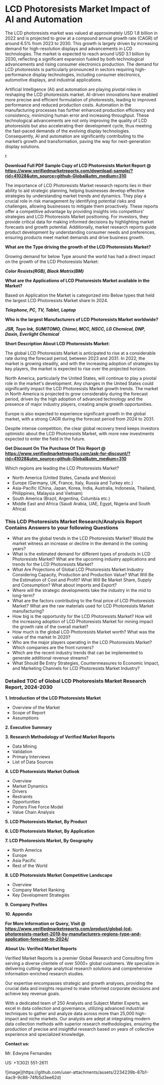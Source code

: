 <h1>LCD Photoresists Market Impact of AI and Automation</h1><p>The LCD photoresists market was valued at approximately USD 1.8 billion in 2022 and is projected to grow at a compound annual growth rate (CAGR) of around 6.5% from 2023 to 2030. This growth is largely driven by increasing demand for high-resolution displays and advancements in LCD technologies. The market is expected to reach around USD 3.1 billion by 2030, reflecting a significant expansion fueled by both technological advancements and rising consumer electronics production. The demand for LCD photoresists is particularly pronounced in sectors requiring high-performance display technologies, including consumer electronics, automotive displays, and industrial applications.</p><p>Artificial Intelligence (AI) and automation are playing pivotal roles in reshaping the LCD photoresists market. AI-driven innovations have enabled more precise and efficient formulation of photoresists, leading to improved performance and reduced production costs. Automation in the manufacturing processes has further enhanced production efficiency and consistency, minimizing human error and increasing throughput. These technological advancements are not only improving the quality of LCD photoresists but also accelerating their development cycle, thus meeting the fast-paced demands of the evolving display technologies. Consequently, AI and automation are significantly contributing to the market’s growth and transformation, paving the way for next-generation display solutions.</p>t</p><p id="" class=""><strong>Download Full PDF Sample Copy of LCD Photoresists Market Report @ <a href="https://www.verifiedmarketreports.com/download-sample/?rid=41028&utm_source=github-Global&utm_medium=310" target="_blank">https://www.verifiedmarketreports.com/download-sample/?rid=41028&utm_source=github-Global&utm_medium=310</a></strong></p><p>The importance of&nbsp;LCD Photoresists Market research reports lies in their ability to aid strategic planning, helping businesses develop effective strategies by understanding market trends and dynamics. They play a crucial role in risk management by identifying potential risks and challenges, allowing businesses to mitigate them proactively. These reports offer a competitive advantage by providing insights into competitors' strategies and LCD Photoresists Market positioning. For investors, they provide critical data for making informed decisions by highlighting market forecasts and growth potential. Additionally, market research reports guide product development by understanding consumer needs and preferences, ensuring products meet market demands and drive business growth.</p><p><strong>What are the&nbsp;Type driving the growth of the LCD Photoresists Market?</strong></p><p id="" class="">Growing demand for below Type around the world has had a direct impact on the growth of the LCD Photoresists Market:</p><em><strong>Color Resists(RGB), Black Matrix(BM)</strong></em></p><strong>What are the&nbsp;Applications&nbsp;of LCD Photoresists Market available in the Market?</strong></p><p id="" class="">Based on Application the Market is categorized into Below types that held the largest LCD Photoresists Market share In 2024.</p><em><strong>Telephone, PC, TV, Tablet, Laptop</strong></em></p><strong>Who is the largest Manufacturers of LCD Photoresists Market worldwide?</strong></p><p><em><strong>JSR, Toyo Ink, SUMITOMO, Chimei, MCC, NSCC, LG Chemical, DNP, Daxin, Everlight Chemical</strong></em></p><p id="" class=""><strong>Short Description About LCD Photoresists Market:</strong></p><p>The global LCD Photoresists Market is anticipated to rise at a considerable rate during the forecast period, between 2023 and 2031. In 2022, the market is growing steadily, and with the increasing adoption of strategies by key players, the market is expected to rise over the projected horizon.</p><p>North America, particularly the United States, will continue to play a pivotal role in the market's development. Any changes in the United States could significantly impact the LCD Photoresists Market growth trends. The market in North America is projected to grow considerably during the forecast period, driven by the high adoption of advanced technology and the presence of major industry players, creating ample growth opportunities.</p><p>Europe is also expected to experience significant growth in the global market, with a strong CAGR during the forecast period from 2024 to 2031.</p><p>Despite intense competition, the clear global recovery trend keeps investors optimistic about the LCD Photoresists Market, with more new investments expected to enter the field in the future.</p><p id="" class=""><strong>Get Discount On The Purchase Of This Report @ <a href="https://www.verifiedmarketreports.com/ask-for-discount/?rid=41028&utm_source=github-Global&utm_medium=310" target="_blank">https://www.verifiedmarketreports.com/ask-for-discount/?rid=41028&utm_source=github-Global&utm_medium=310</a></strong></p>Which regions are leading the LCD Photoresists Market?</p><ul><li>North America (United States, Canada and Mexico)</li><li>Europe (Germany, UK, France, Italy, Russia and Turkey etc.)</li><li>Asia-Pacific (China, Japan, Korea, India, Australia, Indonesia, Thailand, Philippines, Malaysia and Vietnam)</li><li>South America (Brazil, Argentina, Columbia etc.)</li><li>Middle East and Africa (Saudi Arabia, UAE, Egypt, Nigeria and South Africa)</li></ul><h3 id="" class="">This LCD Photoresists Market Research/Analysis Report Contains Answers to your following Questions</h3><ul><li>What are the global trends in the LCD Photoresists Market? Would the market witness an increase or decline in the demand in the coming years?</li><li>What is the estimated demand for different types of products in LCD Photoresists Market? What are the upcoming industry applications and trends for the LCD Photoresists Market?</li><li>What Are Projections of Global LCD Photoresists Market Industry Considering Capacity, Production and Production Value? What Will Be the Estimation of Cost and Profit? What Will Be Market Share, Supply and Consumption? What about imports and Export?</li><li>Where will the strategic developments take the industry in the mid to long-term?</li><li>What are the factors contributing to the final price of LCD Photoresists Market? What are the raw materials used for LCD Photoresists Market manufacturing?</li><li>How big is the opportunity for the LCD Photoresists Market? How will the increasing adoption of LCD Photoresists Market for mining impact the growth rate of the overall market?</li><li>How much is the global LCD Photoresists Market worth? What was the value of the market In 2020?</li><li>Who are the major players operating in the LCD Photoresists Market? Which companies are the front runners?</li><li>Which are the recent industry trends that can be implemented to generate additional revenue streams?</li><li>What Should Be Entry Strategies, Countermeasures to Economic Impact, and Marketing Channels for LCD Photoresists Market Industry?</li></ul><h3 id="" class="">Detailed TOC of Global LCD Photoresists Market Research Report, 2024-2030</h3><p id="" class=""><strong>1. Introduction of the LCD Photoresists Market</strong></p><ul><li>Overview of the Market</li><li>Scope of Report</li><li>Assumptions</li></ul><p id="" class=""><strong>2. Executive Summary</strong></p><p id="" class=""><strong>3. Research Methodology of Verified Market Reports</strong></p><ul><li>Data Mining</li><li>Validation</li><li>Primary Interviews</li><li>List of Data Sources</li></ul><p id="" class=""><strong>4. LCD Photoresists Market Outlook</strong></p><ul><li>Overview</li><li>Market Dynamics</li><li>Drivers</li><li>Restraints</li><li>Opportunities</li><li>Porters Five Force Model</li><li>Value Chain Analysis</li></ul><p id="" class=""><strong>5. LCD Photoresists Market, By Product</strong></p><p id="" class=""><strong>6. LCD Photoresists Market, By Application</strong></p><p id="" class=""><strong>7. LCD Photoresists Market, By Geography</strong></p><ul><li>North America</li><li>Europe</li><li>Asia Pacific</li><li>Rest of the World</li></ul><p id="" class=""><strong>8. LCD Photoresists Market Competitive Landscape</strong></p><ul><li>Overview</li><li>Company Market Ranking</li><li>Key Development Strategies</li></ul><p id="" class=""><strong>9. Company Profiles</strong></p><p id="" class=""><strong>10. Appendix</strong></p><p id="" class=""><strong>For More Information or Query, Visit @ <a href="https://www.verifiedmarketreports.com/product/global-lcd-photoresists-market-2019-by-manufacturers-regions-type-and-application-forecast-to-2024/" target="_blank">https://www.verifiedmarketreports.com/product/global-lcd-photoresists-market-2019-by-manufacturers-regions-type-and-application-forecast-to-2024/</a></strong></p><p id="" class=""><strong>About Us: Verified Market Reports</strong></p><p id="" class="">Verified Market Reports is a premier Global Research and Consulting firm serving a diverse clientele of over 5000+ global customers. We specialize in delivering cutting-edge analytical research solutions and comprehensive information-enriched research studies.</p><p id="" class="">Our expertise encompasses strategic and growth analyses, providing the crucial data and insights required to make informed corporate decisions and achieve key revenue goals.</p><p id="" class="">With a dedicated team of 250 Analysts and Subject Matter Experts, we excel in data collection and governance, utilizing advanced industrial techniques to gather and analyze data across more than 25,000 high-impact and niche markets. Our analysts are adept at integrating modern data collection methods with superior research methodologies, ensuring the production of precise and insightful research based on years of collective experience and specialized knowledge.</p><p id="" class=""><strong>Contact us:</strong></p><p id="" class="">Mr. Edwyne Fernandes</p><p id="" class="">US: +1(302) 551-2611</p>
![image](https://github.com/user-attachments/assets/2234239b-87b1-4ac9-9c88-74fb5d3ee62d)
